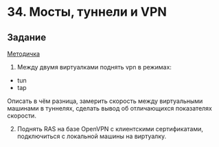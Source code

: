 # 34. Мосты, туннели и VPN

## Задание

[Методичка](https://docs.google.com/document/d/1tJjZQzVccj0UoRlVLa-E-uxQtQDOCuW_sAk2nluiFo4/edit)

1. Между двумя виртуалками поднять vpn в режимах:
* tun
* tap

Описать в чём разница, замерить скорость между виртуальными машинами в туннелях, сделать вывод об отличающихся показателях скорости.

2. Поднять RAS на базе OpenVPN с клиентскими сертификатами, подключиться с локальной машины на виртуалку.
